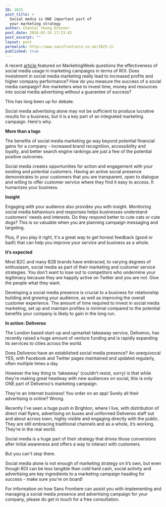 ```yaml
---
ID: 1025
post_title: >
  Social media is ONE important part of
  your marketing strategy
author: Chantal Yeung Dresner
post_date: 2016-02-24 17:23:42
post_excerpt: ""
layout: post
permalink: http://www.sansfrontiere.co.uk/1025-2/
published: true
---
```

A recent <a href="http://www.marketingweek.com/2016/02/19/are-cmos-wise-to-place-so-much-impetus-on-social-media/?cmpid=mwbreak_2048495&amp;utm_medium=email&amp;utm_source=newsletter&amp;utm_campaign=mw_daily&amp;itx%5Bemail%5D=chantal@sansfrontiere.co.uk" target="_blank">article </a>featured on MarketingWeek questions the effectiveness of social media usage in marketing campaigns in terms of ROI. Does investment in social media marketing really lead to increased profits and higher company performance? How do you measure the success of a social media campaign? Are marketers wise to invest time, money and resources into social media advertising without a guarantee of success?

This has long been up for debate.

Social media advertising alone may not be sufficient to produce lucrative results for a business, but it is a key part of an integrated marketing campaign. Here's why.

<strong>More than a logo</strong>

The benefits of social media marketing go way beyond potential financial gains for a company - increased brand recognition, accessibility and loyalty, and better search engine rankings are just a few of the potential positive outcomes.

Social media creates opportunities for action and engagement with your existing and potential customers. Having an active social presence demonstrates to your customers that you are transparent, open to dialogue and willing to offer customer service where they find it easy to access. It humanizes your business.

<strong>Insight</strong>

Engaging with your audience also provides you with insight. Monitoring social media behaviours and responses helps businesses understand customers' needs and interests. Do they respond better to cute cats or cute dogs? This is so valuable when you are planning campaign messaging and targeting.

Plus, if you play it right, it's a great way to get honest feedback (good or bad!) that can help you improve your service and business as a whole.

<strong>It’s expected</strong>

Most B2C and many B2B brands have embraced, to varying degrees of enthusiasm, social media as part of their marketing and customer service strategies. You don't want to lose out to competitors who undermine your legitimacy because they are happily active on Twitter and you are not. Give the people what they want.

Developing a social media presence is crucial to a business for relationship building and growing your audience, as well as improving the overall customer experience. The amount of time required to invest in social media marketing, set up and maintain profiles is minimal compared to the potential benefits your company is likely to gain in the long run.

<strong>In action: Deliveroo</strong>

The London based start-up and upmarket takeaway service, Deliveroo, has recently raised a huge amount of venture funding and is rapidly expanding its services to cities across the world.

Does Deliveroo have an established social media presence? An unequivocal YES, with Facebook and Twitter pages maintained and updated regularly, often multiple times a day.

However the key thing to ‘takeaway’ (couldn’t resist, sorry) is that while they’re making great headway with new audiences on social, this is only ONE part of Deliveroo's marketing campaign.

They’re an internet business! You order on an app! Surely all their advertising is online? Wrong.

Recently I’ve seen a huge push in Brighton, where I live, with distribution of direct mail flyers, advertising on buses and uniformed Deliveroo staff out and about across town, highly visible and engaging directly with the public. They are still embracing traditional channels and as a whole, it’s working. They’re in the real world.

Social media is a huge part of their strategy that drives those conversions after initial awareness and offers a way to interact with customers.

But you can't stop there.

Social media alone is not enough of marketing strategy on it’s own, but even though ROI can be less tangible than cold hard cash, social activity and advertising are key ingredients to a marketing campaign heading for success - make sure you're on board!

For information on how Sans Frontiere can assist you with implementing and managing a social media presence and advertising campaign for your company, please do get in touch for a free consultation.